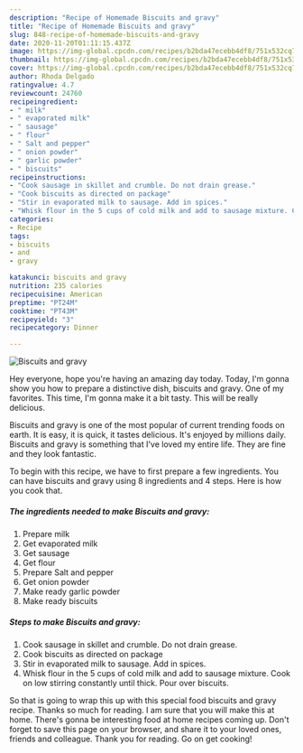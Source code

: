 ```yaml
---
description: "Recipe of Homemade Biscuits and gravy"
title: "Recipe of Homemade Biscuits and gravy"
slug: 848-recipe-of-homemade-biscuits-and-gravy
date: 2020-11-20T01:11:15.437Z
image: https://img-global.cpcdn.com/recipes/b2bda47ecebb4df8/751x532cq70/biscuits-and-gravy-recipe-main-photo.jpg
thumbnail: https://img-global.cpcdn.com/recipes/b2bda47ecebb4df8/751x532cq70/biscuits-and-gravy-recipe-main-photo.jpg
cover: https://img-global.cpcdn.com/recipes/b2bda47ecebb4df8/751x532cq70/biscuits-and-gravy-recipe-main-photo.jpg
author: Rhoda Delgado
ratingvalue: 4.7
reviewcount: 24760
recipeingredient:
- " milk"
- " evaporated milk"
- " sausage"
- " flour"
- " Salt and pepper"
- " onion powder"
- " garlic powder"
- " biscuits"
recipeinstructions:
- "Cook sausage in skillet and crumble. Do not drain grease."
- "Cook biscuits as directed on package"
- "Stir in evaporated milk to sausage. Add in spices."
- "Whisk flour in the 5 cups of cold milk and add to sausage mixture. Cook on low stirring constantly until thick. Pour over biscuits."
categories:
- Recipe
tags:
- biscuits
- and
- gravy

katakunci: biscuits and gravy 
nutrition: 235 calories
recipecuisine: American
preptime: "PT24M"
cooktime: "PT43M"
recipeyield: "3"
recipecategory: Dinner

---
```



![Biscuits and gravy](https://img-global.cpcdn.com/recipes/b2bda47ecebb4df8/751x532cq70/biscuits-and-gravy-recipe-main-photo.jpg)

Hey everyone, hope you're having an amazing day today. Today, I'm gonna show you how to prepare a distinctive dish, biscuits and gravy. One of my favorites. This time, I'm gonna make it a bit tasty. This will be really delicious.



Biscuits and gravy is one of the most popular of current trending foods on earth. It is easy, it is quick, it tastes delicious. It's enjoyed by millions daily. Biscuits and gravy is something that I've loved my entire life. They are fine and they look fantastic.


To begin with this recipe, we have to first prepare a few ingredients. You can have biscuits and gravy using 8 ingredients and 4 steps. Here is how you cook that.

<!--inarticleads1-->

##### The ingredients needed to make Biscuits and gravy:

1. Prepare  milk
1. Get  evaporated milk
1. Get  sausage
1. Get  flour
1. Prepare  Salt and pepper
1. Get  onion powder
1. Make ready  garlic powder
1. Make ready  biscuits




<!--inarticleads2-->

##### Steps to make Biscuits and gravy:

1. Cook sausage in skillet and crumble. Do not drain grease.
1. Cook biscuits as directed on package
1. Stir in evaporated milk to sausage. Add in spices.
1. Whisk flour in the 5 cups of cold milk and add to sausage mixture. Cook on low stirring constantly until thick. Pour over biscuits.




So that is going to wrap this up with this special food biscuits and gravy recipe. Thanks so much for reading. I am sure that you will make this at home. There's gonna be interesting food at home recipes coming up. Don't forget to save this page on your browser, and share it to your loved ones, friends and colleague. Thank you for reading. Go on get cooking!
